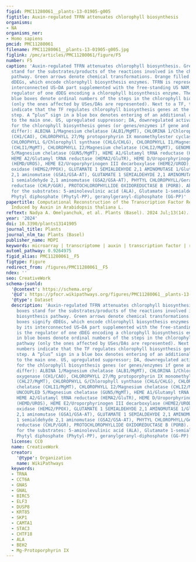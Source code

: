 ```yaml
---
figid: PMC11280061__plants-13-01905-g005
figtitle: Auxin-regulated TFRN attenuates chlorophyll biosynthesis
organisms:
- NA
organisms_ner:
- Homo sapiens
pmcid: PMC11280061
filename: PMC11280061__plants-13-01905-g005.jpg
figlink: /pmc/articles/PMC11280061/figure/F5
number: F5
caption: 'Auxin-regulated TFRN attenuates chlorophyll biosynthesis. Green filled boxes
  stand for the substrates/products of the reactions involved in the chlorophyll biosynthesis
  pathway. Green arrows denote chemical transformations. Orange filled boxes signify
  dDEGs, which encode chlorophyll biosynthesis enzymes. TFRN is represented by its
  interconnected US–DA part supplemented with the free-standing US NAM, which is the
  regulator of one dDEG encoding a chlorophyll biosynthesis enzyme. The numbers in
  blue boxes denote ordinal numbers of the steps in the chlorophyll biosynthesis pathway
  (only the ones affected by USes/DAs are represented). Next to a TF, these numbers
  indicate that the TF regulates chlorophyll biosynthesis genes at the corresponding
  step. A “plus” sign in a blue box denotes entering of an additional chain of reactions
  to the main one. US, upregulated suppressor; DA, downregulated activator. Abbreviations
  for the chlorophyll biosynthesis genes (or genes/enzymes if gene and enzyme names
  differ): ALBINA 1/Magnesium chelatase (ALB1/MgMT), CHLORINA 1/Chlorophyllide a oxygenase
  (CH1/CAO), CHLOROPHYLL 27/Mg protoporphyrin IX monomethylester cyclase (CHL27/MgMT),
  CHLOROPHYLL G/Chlorophyll synthase (CHLG/CHLG), CHLOROPHYLL I1/Magnesium chelatase
  (CHLI1/MgMT), CHLOROPHYLL I2/Magnesium chelatase (CHLI2/MgMT), GENOMES UNCOUPLED
  5/Magnesium chelatase (GUN5/MgMT), HEME A1/Glutamyl tRNA reductase (HEMA1/GluTR),
  HEME A2/Glutamyl tRNA reductase (HEMA2/GluTR), HEME D/Uroporphyrinogen III synthase
  (HEMD/UROS), HEME E2/Uroporphyrinogen III decarboxylase (HEME2/UROD), HEME G2/Protoporphyrinogen
  oxidase (HEMG2/PPOX), GLUTAMATE 1 SEMIALDEHYDE 2,1 AMINOMUTASE 1/Glutamate 1-semialdehyde
  2,1 aminomutase (GSA1/GSA-AT), GLUTAMATE 1 SEMIALDEHYDE 2,1 AMINOMUTASE 2/Glutamate
  1 semialdehyde 2,1 aminomutase (GSA2/GSA-AT), PHYTYL CHLOROPHYLL/Geranylgeranyl
  reductase (CHLP/GGR), PROTOCHLOROPHYLLIDE OXIDOREDUCTASE B (PORB). Abbreviations
  for the substrates: 5-aminolevulinic acid (ALA), Glutamate 1-semialdehyde (GSA),
  Phytyl diphosphate (Phytyl-PP), geranylgeranyl-diphosphate (GG-PP)'
papertitle: Computational Reconstruction of the Transcription Factor Regulatory Network
  Induced by Auxin in Arabidopsis thaliana L.
reftext: Nadya A. Omelyanchuk, et al. Plants (Basel). 2024 Jul;13(14).
year: '2024'
doi: 10.3390/plants13141905
journal_title: Plants
journal_nlm_ta: Plants (Basel)
publisher_name: MDPI
keywords: microarray | transcriptome | auxin | transcription factor | regulatory network
automl_pathway: 0.9264975
figid_alias: PMC11280061__F5
figtype: Figure
redirect_from: /figures/PMC11280061__F5
ndex: ''
seo: CreativeWork
schema-jsonld:
  '@context': https://schema.org/
  '@id': https://pfocr.wikipathways.org/figures/PMC11280061__plants-13-01905-g005.html
  '@type': Dataset
  description: 'Auxin-regulated TFRN attenuates chlorophyll biosynthesis. Green filled
    boxes stand for the substrates/products of the reactions involved in the chlorophyll
    biosynthesis pathway. Green arrows denote chemical transformations. Orange filled
    boxes signify dDEGs, which encode chlorophyll biosynthesis enzymes. TFRN is represented
    by its interconnected US–DA part supplemented with the free-standing US NAM, which
    is the regulator of one dDEG encoding a chlorophyll biosynthesis enzyme. The numbers
    in blue boxes denote ordinal numbers of the steps in the chlorophyll biosynthesis
    pathway (only the ones affected by USes/DAs are represented). Next to a TF, these
    numbers indicate that the TF regulates chlorophyll biosynthesis genes at the corresponding
    step. A “plus” sign in a blue box denotes entering of an additional chain of reactions
    to the main one. US, upregulated suppressor; DA, downregulated activator. Abbreviations
    for the chlorophyll biosynthesis genes (or genes/enzymes if gene and enzyme names
    differ): ALBINA 1/Magnesium chelatase (ALB1/MgMT), CHLORINA 1/Chlorophyllide a
    oxygenase (CH1/CAO), CHLOROPHYLL 27/Mg protoporphyrin IX monomethylester cyclase
    (CHL27/MgMT), CHLOROPHYLL G/Chlorophyll synthase (CHLG/CHLG), CHLOROPHYLL I1/Magnesium
    chelatase (CHLI1/MgMT), CHLOROPHYLL I2/Magnesium chelatase (CHLI2/MgMT), GENOMES
    UNCOUPLED 5/Magnesium chelatase (GUN5/MgMT), HEME A1/Glutamyl tRNA reductase (HEMA1/GluTR),
    HEME A2/Glutamyl tRNA reductase (HEMA2/GluTR), HEME D/Uroporphyrinogen III synthase
    (HEMD/UROS), HEME E2/Uroporphyrinogen III decarboxylase (HEME2/UROD), HEME G2/Protoporphyrinogen
    oxidase (HEMG2/PPOX), GLUTAMATE 1 SEMIALDEHYDE 2,1 AMINOMUTASE 1/Glutamate 1-semialdehyde
    2,1 aminomutase (GSA1/GSA-AT), GLUTAMATE 1 SEMIALDEHYDE 2,1 AMINOMUTASE 2/Glutamate
    1 semialdehyde 2,1 aminomutase (GSA2/GSA-AT), PHYTYL CHLOROPHYLL/Geranylgeranyl
    reductase (CHLP/GGR), PROTOCHLOROPHYLLIDE OXIDOREDUCTASE B (PORB). Abbreviations
    for the substrates: 5-aminolevulinic acid (ALA), Glutamate 1-semialdehyde (GSA),
    Phytyl diphosphate (Phytyl-PP), geranylgeranyl-diphosphate (GG-PP)'
  license: CC0
  name: CreativeWork
  creator:
    '@type': Organization
    name: WikiPathways
  keywords:
  - TRNA
  - CCT6A
  - GNAS
  - GNAL
  - BIRC5
  - ELF3
  - DUSP8
  - KRT85
  - SKP1
  - CAMTA1
  - STAC3
  - CHTF18
  - ALA
  - BEH2
  - Mg-Protoporphyrin IX
---
```

